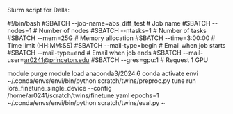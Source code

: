Slurm script for Della: 

#!/bin/bash
#SBATCH --job-name=abs_diff_test   # Job name
#SBATCH --nodes=1                     # Number of nodes
#SBATCH --ntasks=1                    # Number of tasks
#SBATCH --mem=25G                      # Memory allocation
#SBATCH --time=3:00:00                # Time limit (HH:MM:SS)
#SBATCH --mail-type=begin              # Email when job starts
#SBATCH --mail-type=end                # Email when job ends
#SBATCH --mail-user=ar0241@princeton.edu
#SBATCH --gres=gpu:1                    # Request 1 GPU

module purge
module load anaconda3/2024.6
conda activate envi
~/.conda/envs/envi/bin/python scratch/twins/preproc.py
tune run lora_finetune_single_device --config /home/ar0241/scratch/twins/finetune.yaml  epochs=1
~/.conda/envs/envi/bin/python scratch/twins/eval.py
~                                                                 

